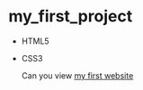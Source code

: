 # my_first_project
- HTML5
- CSS3

  Can you view [my first website](https://vikahtml.github.io/my_first_project/sweetgift.html)
